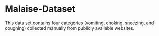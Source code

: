 # Malaise-Dataset

This data set contains four categories (vomiting, choking, sneezing, and coughing) collected manually from publicly available websites.
